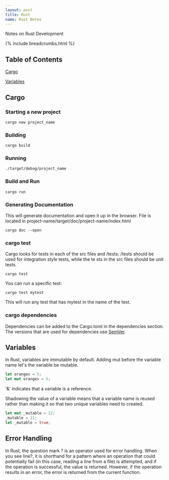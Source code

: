 ```yaml
---
layout: post
title: Rust
name: Rust Notes
---
```

Notes on Rust Development

{% include breadcrumbs.html %}

## Table of Contents

[Cargo](#cargo)

[Variables](#variables)

## Cargo

### Starting a new project

`cargo new project_name`

### Building

`cargo build`

### Running

`./target/debug/project_name`

### Build and Run

`cargo run`

### Generating Documentation

This will generate documentation and open it up in the browser. File is located in project-name/target/doc/project-name/index.html

`cargo doc --open`

### cargo test

Cargo looks for tests in each of the src files and /tests.
/tests should be used for integration style tests, while the te sts in the src files should be unit tests.

`cargo test`

You can run a specific test:

`cargo test mytest`

This will run any test that has mytest in the name of the test.

### cargo dependencies

Dependencies can be added to the Cargo.toml in the dependencies section.
The versions that are used for dependencies use [SemVer](https://semvar.org).

## Variables

In Rust, variables are immutable by default.
Adding mut before the variable name let's the variable be mutable.

```rust
let oranges = 5;
let mut oranges = 5;
```

'&' indicates that a variable is a reference.

Shadowing the value of a variable means that a variable name is reused rather than making it so that two unique variables need to created.

```rust
let mut _mutable = 12;
_mutable = 21;
let _mutable = true;
```

## Error Handling

In Rust, the question mark ? is an operator used for error handling. When you see line?, it is shorthand for a pattern where an operation that could potentially fail (in this case, reading a line from a file) is attempted, and if the operation is successful, the value is returned. However, if the operation results in an error, the error is returned from the current function.
